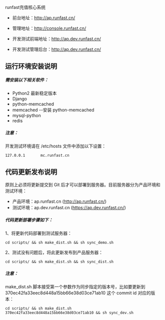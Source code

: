 runfast充值核心系统

* 前台地址：http://ap.runfast.cn/
* 管理地址：http://console.runfast.cn/

* 开发测试前端地址：http://ap.dev.runfast.cn/
* 开发测试管理后台：http://ap.dev.runfast.cn/


运行环境安装说明
-------------

##### 需安装以下相关软件：

* Python2 最新稳定版本
* Django
* python-memcached
* memcached --安装 python-memcached
* mysql-python
* redis

##### 注意：

开发测试环境请在 /etc/hosts 文件中添加以下设置：

```
127.0.0.1       mc.runfast.cn
```


代码更新发布说明
-------------

原则上必须将更新提交到 Git 后才可以部署到服务器。目前服务器分为产品环境和测试环境：

* 产品环境：ap.runfast.cn (http://ap.runfast.cn/)
* 测试环境：ap.dev.runfast.cn (https://ap.dev.runfast.cn/)

##### 代码更新部署步骤如下：

1、将更新代码部署到测试服务器：

    cd scripts/ && sh make_dist.sh && sh sync_demo.sh

2、测试没有问题后，将此更新发布到产品服务器：

    cd scripts/ && sh make_dist.sh && sh sync_dist.sh

##### 注意：

make_dist.sh 脚本接受第一个参数作为同步指定的版本号，比如要更新到 370ec42fa33eec8d448a15bb66e38d03ce71ab10 这个 commit id 对应的版本：

    cd scripts/ && sh make_dist.sh 370ec42fa33eec8d448a15bb66e38d03ce71ab10 && sh sync_dev.sh

